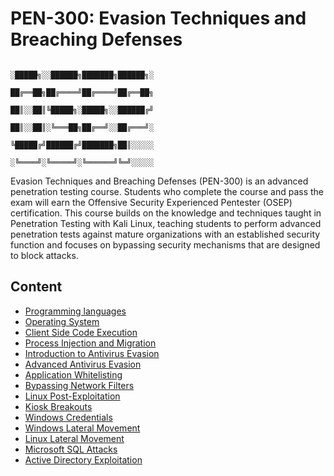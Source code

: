 # PEN-300: Evasion Techniques and Breaching Defenses

                                                ░█████╗░░██████╗███████╗██████╗░
                                                ██╔══██╗██╔════╝██╔════╝██╔══██╗
                                                ██║░░██║╚█████╗░█████╗░░██████╔╝
                                                ██║░░██║░╚═══██╗██╔══╝░░██╔═══╝░
                                                ╚█████╔╝██████╔╝███████╗██║░░░░░
                                                ░╚════╝░╚═════╝░╚══════╝╚═╝░░░░░



Evasion Techniques and Breaching Defenses (PEN-300) is an advanced penetration testing course. Students who complete the course and pass the exam will earn the Offensive Security Experienced Pentester (OSEP) certification. This course builds on the knowledge and techniques taught in Penetration Testing with Kali Linux, teaching students to perform advanced penetration tests against mature organizations with an established security function and focuses on bypassing security mechanisms that are designed to block attacks.


## Content

* <a href="https://github.com/GhnimiWael/OSEP/tree/main/Programming languages/">Programming languages</a>
* [Operating System](#Operating-System)
* [Client Side Code Execution](#Client-Side-Code-Execution)
* [Process Injection and Migration](#Process-Injection-and-Migration)
* [Introduction to Antivirus Evasion](#Introduction-to-Antivirus-Evasion)
* [Advanced Antivirus Evasion](#Advanced-Antivirus-Evasion)
* [Application Whitelisting](#Application-Whitelisting)
* [Bypassing Network Filters](#Bypassing-Network-Filters)
* [Linux Post-Exploitation](#Linux-Post-Exploitation)
* [Kiosk Breakouts](#Kiosk-Breakouts)
* [Windows Credentials](#Windows-Credentials)
* [Windows Lateral Movement](#Windows-Lateral-Movement)
* [Linux Lateral Movement](#Linux-Lateral-Movement)
* [Microsoft SQL Attacks](#Microsoft-SQL-Attacks)
* [Active Directory Exploitation](#Active-Directory-Exploitation)

